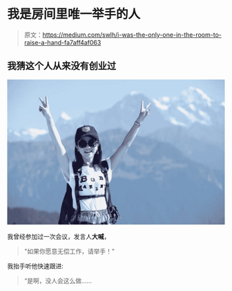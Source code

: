 # 我是房间里唯一举手的人

> 原文：<https://medium.com/swlh/i-was-the-only-one-in-the-room-to-raise-a-hand-fa7aff4af063>

## 我猜这个人从来没有创业过

![](img/03d27486f0ddae3d44ed3b30b00370bc.png)

我曾经参加过一次会议，发言人**大喊**，

> "如果你愿意无偿工作，请举手！"

我抬手听他快速跟进:

> “是啊，没人会这么做……